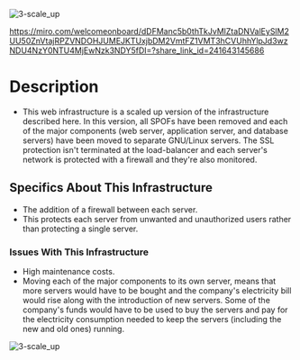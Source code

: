 
  ![3-scale_up](https://github.com/Medo20300/alx-system_engineering-devops/assets/135258669/1433335e-c0dd-4393-bf7a-b0a5369be0a2)




  https://miro.com/welcomeonboard/dDFManc5b0thTkJvMlZtaDNValEySlM2UU50ZnVtajRPZVNDOHJUMEJKTUxjbDM2VmtFZ1VMT3hCVUhhYlpJd3wzNDU4NzY0NTU4MjEwNzk3NDY5fDI=?share_link_id=241643145686






# Description
  
   * This web infrastructure is a scaled up version of the infrastructure described here. In this version, all SPOFs have been removed and each of the major components (web server, application server, and 
    database servers) have been moved to separate GNU/Linux servers. The SSL protection isn't terminated at the load-balancer and each server's network is protected with a firewall and they're also monitored.

## Specifics About This Infrastructure

   * The addition of a firewall between each server.
   * This protects each server from unwanted and unauthorized users rather than protecting a single server.

### Issues With This Infrastructure

   * High maintenance costs.
   * Moving each of the major components to its own server, means that more servers would have to be bought and the company's electricity bill would rise along with the introduction of new servers. 
    Some of the company's funds would have to be used to buy the servers and pay for the electricity consumption needed to keep the servers (including the new and old ones) running.


   ![3-scale_up](https://github.com/Medo20300/alx-system_engineering-devops/assets/135258669/1433335e-c0dd-4393-bf7a-b0a5369be0a2)

